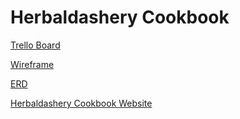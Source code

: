 # Herbaldashery Cookbook

[Trello Board](https://trello.com/b/JRagqZE3/p4-cookbook-react)

[Wireframe](https://xd.adobe.com/view/f04440a6-93ea-423a-4287-30b038dc92f4-8675/)

[ERD](https://www.lucidchart.com/documents/view/6a10d871-0f40-43a3-a41d-3ffa23fdc820/0_0)

[Herbaldashery Cookbook Website](https://herbaldashery-cookbook.herokuapp.com)